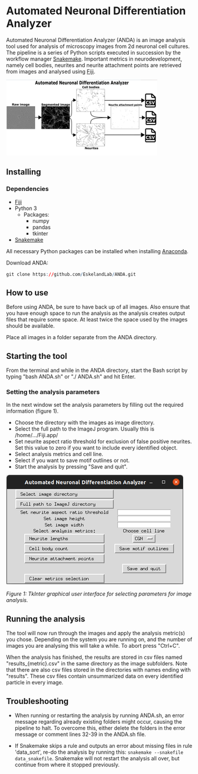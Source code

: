 # Automated Neuronal Differentiation Analyzer

Automated Neuronal Differentiation Analyzer (ANDA) is an image analysis tool used for analysis of microscopy images from 2d neuronal cell cultures. The pipeline is a series of Python scripts executed in succession by the workflow manager [Snakemake](https://snakemake.readthedocs.io). Important metrics in neurodevelopment, namely cell bodies, neurites and neurite attachment points are retrieved from images and analysed using [Fiji](https://imagej.net/Fiji/Downloads).

![image](https://github.com/EskelandLab/ANDA/blob/main/anda_header.png "ANDA")


## Installing

### Dependencies
* [Fiji](https://imagej.net/Fiji/Downloads)
* Python 3
  - Packages:
    - numpy
    - pandas
    - tkinter
* [Snakemake](https://snakemake.readthedocs.io)

All necessary Python packages can be installed when installing [Anaconda](https://www.anaconda.com).

Download ANDA:
```r
git clone https://github.com/EskelandLab/ANDA.git
```


## How to use

Before using ANDA, be sure to have back up of all images. Also ensure that you have enough space to run the analysis as the analysis creates output files that require some space. At least twice the space used by the images should be available.

Place all images in a folder separate from the ANDA directory.

## Starting the tool

From the terminal and while in the ANDA directory, start the Bash script by typing "bash ANDA.sh" or "./ ANDA.sh" and hit Enter.


### Setting the analysis parameters

In the next window set the analysis parameters by filling out the required information (figure 1).
* Choose the directory with the images as image directory.
* Select the full path to the ImageJ program. Usually this is /home/.../Fiji.app/
* Set neurite aspect ratio threshold for exclusion of false positive neurites. Set this value to zero if you want to include every identified object.
* Select analysis metrics and cell line.
* Select if you want to save motif outlines or not.
* Start the analysis by pressing "Save and quit".

![image](https://github.com/EskelandLab/ANDA/blob/main/anda_gui.png "Graphical user interface")

*Figure 1: TkInter graphical user interface for selecting parameters for image analysis.*
## Running the analysis

The tool will now run through the images and apply the analysis metric(s) you chose. Depending on the system you are running on, and the number of images you are analysing this will take a while. To abort press "Ctrl+C".

When the analysis has finished, the results are stored in csv files named "results_{metric}.csv" in the same directory as the image subfolders.
Note that there are also csv files stored in the directories with names ending with "results". These csv files contain unsummarized data on every identified particle in every image.

## Troubleshooting

* When running or restarting the analysis by running ANDA.sh, an error message regarding already existing folders might occur, causing the pipeline to halt. To overcome this, either delete the folders in the error message or comment lines 32-39 in the ANDA.sh file.

* If Snakemake skips a rule and outputs an error about missing files in rule 'data_sort', re-do the analysis by running this: `snakemake --snakefile data_snakefile`. Snakemake will not restart the analysis all over, but continue from where it stopped previously.
